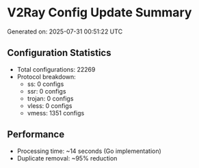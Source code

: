 # V2Ray Config Update Summary
Generated on: 2025-07-31 00:51:22 UTC

## Configuration Statistics
- Total configurations: 22269
- Protocol breakdown:
  - ss: 0 configs
  - ssr: 0 configs
  - trojan: 0 configs
  - vless: 0 configs
  - vmess: 1351 configs

## Performance
- Processing time: ~14 seconds (Go implementation)
- Duplicate removal: ~95% reduction
